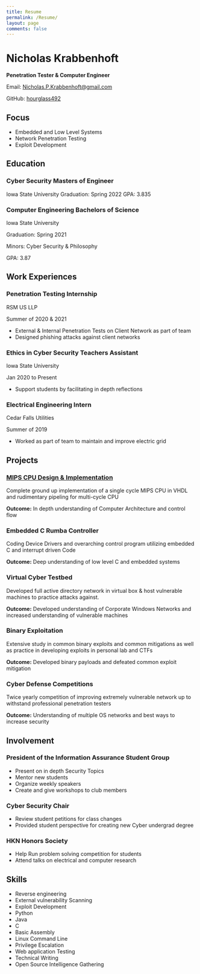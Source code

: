 ```yaml
---
title: Resume
permalink: /Resume/
layout: page
comments: false
---
```




# **Nicholas** **Krabbenhoft**
**Penetration Tester & Computer Engineer**

 Email: Nicholas.P.Krabbenhoft@gmail.com
 
 GitHub: [hourglass492](https://github.com/hourglass492)

## **Focus**
  - Embedded and Low Level Systems
  - Network Penetration Testing
  - Exploit Development


## **Education**
### Cyber Security Masters of Engineer
  Iowa State University
  Graduation: Spring 2022
  GPA: 3.835
  
### Computer Engineering Bachelors of Science
  Iowa State University
  
  Graduation: Spring 2021
  
  Minors: Cyber Security & Philosophy
  
  GPA: 3.87

## **Work Experiences**
### Penetration Testing Internship
  RSM US LLP
  
  Summer of 2020 & 2021
  - External & Internal Penetration Tests on Client Network as part of team
  - Designed phishing attacks against client networks
 
### Ethics in Cyber Security Teachers Assistant
  Iowa State University
  
  Jan 2020 to Present
  - Support students by facilitating in depth reflections

### Electrical Engineering Intern
  Cedar Falls Utilities
  
  Summer of 2019
  - Worked as part of team to maintain and improve electric grid

## **Projects**
### [MIPS CPU Design & Implementation](https://nicholaskrabbenhoft.com/CPR_E-381-CPU/)
  Complete ground up implementation of a single cycle MIPS CPU in VHDL and rudimentary pipeling for multi-cycle CPU
  
  **Outcome:** In depth understanding of Computer Architecture and control flow

### Embedded C Rumba Controller
  Coding Device Drivers and overarching control program utilizing embedded C and interrupt driven Code
  
  **Outcome:** Deep understanding of low level C and embedded systems
  
### Virtual Cyber Testbed
  Developed full active directory network in virtual box & host vulnerable machines to practice attacks against.
  
  **Outcome:** Developed understanding of Corporate Windows Networks and increased understanding of vulnerable machines
  
### Binary Exploitation
  Extensive study in common binary exploits and common mitigations as well as practice in developing exploits in personal lab and CTFs
  
  **Outcome:** Developed binary payloads and defeated common exploit mitigation
  
### Cyber Defense Competitions
  Twice yearly competition of improving extremely vulnerable network up to withstand professional penetration testers
  
  **Outcome:** Understanding of multiple OS networks and best ways to increase security

## **Involvement**
### President of the Information Assurance Student Group
  - Present on in depth Security Topics
  - Mentor new students
  - Organize weekly speakers
  - Create and give workshops to club members

### Cyber Security Chair
  - Review student petitions for class changes
  - Provided student perspective for creating new Cyber undergrad degree

### HKN Honors Society
  - Help Run problem solving competition for students
  - Attend talks on electrical and computer research

## **Skills**
  - Reverse engineering
  - External vulnerability Scanning
  - Exploit Development
  - Python
  - Java
  - C
  - Basic Assembly
  - Linux Command Line
  - Privilege Escalation
  - Web application Testing
  - Technical Writing
  - Open Source Intelligence Gathering
